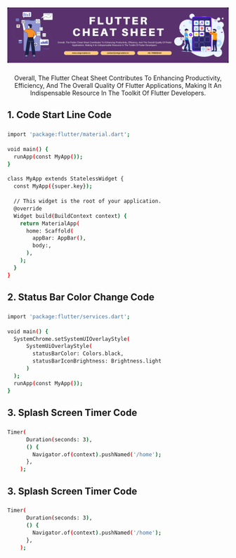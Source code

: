 ###

<div align="center">
  
![logo](https://raw.githubusercontent.com/OmBharsakle/Flutter-Cheat-Sheet/main/assets/Flutter%20Cheat%20Sheet.jpg)

</div>
 

###

<p align="center">Overall, The Flutter Cheat Sheet Contributes To Enhancing Productivity, Efficiency, And The Overall Quality Of Flutter Applications, Making It An Indispensable Resource In The Toolkit Of Flutter Developers.</p>

###

<h2 align="left">1. Code Start Line Code</h2>

###
 

```bash
import 'package:flutter/material.dart';

void main() {
  runApp(const MyApp());
}

class MyApp extends StatelessWidget {
  const MyApp({super.key});

  // This widget is the root of your application.
  @override
  Widget build(BuildContext context) {
    return MaterialApp(
      home: Scaffold(
        appBar: AppBar(),
		body:,
      ),
    );
  }
}
```
 
###

<h2 align="left">2. Status Bar Color Change Code</h2>

###


```bash
import 'package:flutter/services.dart';

void main() {
  SystemChrome.setSystemUIOverlayStyle(
      SystemUiOverlayStyle(
        statusBarColor: Colors.black,
        statusBarIconBrightness: Brightness.light
      )
  );
  runApp(const MyApp());
}
```
###

<h2 align="left">3. Splash Screen Timer Code</h2>

###


```bash
Timer(
      Duration(seconds: 3),
      () {
        Navigator.of(context).pushNamed('/home');
      },
    );
```
###

<h2 align="left">3. Splash Screen Timer Code</h2>

###


```bash
Timer(
      Duration(seconds: 3),
      () {
        Navigator.of(context).pushNamed('/home');
      },
    );
```

 
